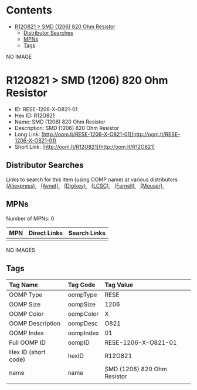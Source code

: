 



Contents
========

* [R12O821 > SMD (1206) 820 Ohm Resistor](#r12o821--smd-1206-820-ohm-resistor)
	* [Distributor Searches](#distributor-searches)
	* [MPNs](#mpns)
	* [Tags](#tags)
  
NO IMAGE  
# R12O821 > SMD (1206) 820 Ohm Resistor

- ID: RESE-1206-X-O821-01
- Hex ID: R12O821
- Name: SMD (1206) 820 Ohm Resistor
- Description: SMD (1206) 820 Ohm Resistor
- Long Link: [http://oom.lt/RESE-1206-X-O821-01](http://oom.lt/RESE-1206-X-O821-01)
- Short Link: [http://oom.lt/R12O821](http://oom.lt/R12O821)

## Distributor Searches
  
Links to search for this item (using OOMP name) at various distributors  
[(Aliexpress) ](https://www.aliexpress.com/wholesale?SearchText=1117SMD+1206+820+Ohm+Resistor)&nbsp;&nbsp;&nbsp;[(Avnet) ](https://www.avnet.com/shop/us/search/SMD+1206+820+Ohm+Resistor)&nbsp;&nbsp;&nbsp;[(Digikey) ](https://www.digikey.co.uk/en/products/result?s=SMD+1206+820+Ohm+Resistor)&nbsp;&nbsp;&nbsp;[(LCSC) ](https://www.lcsc.com/search?q=SMD+1206+820+Ohm+Resistor)&nbsp;&nbsp;&nbsp;[(Farnell) ](https://uk.farnell.com/search?st=SMD+1206+820+Ohm+Resistor)&nbsp;&nbsp;&nbsp;[(Mouser) ](https://www.mouser.com/c/?q=SMD+1206+820+Ohm+Resistor)&nbsp;&nbsp;&nbsp;
## MPNs
  
Number of MPNs: 0  

|MPN|Direct Links|Search Links|
| :--- | :--- | :--- |
||||
  
NO IMAGES  
## Tags
  

|Tag Name|Tag Code|Tag Value|
| :--- | :--- | :--- |
|OOMP Type|oompType|RESE|
|OOMP Size|oompSize|1206|
|OOMP Color|oompColor|X|
|OOMP Description|oompDesc|O821|
|OOMP Index|oompIndex|01|
|Full OOMP ID|oompID|RESE-1206-X-O821-01|
|Hex ID (short code)|hexID|R12O821|
|name|name|SMD (1206) 820 Ohm Resistor|
||||
